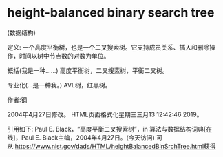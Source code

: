 # height-balanced binary search tree


(数据结构)



定义:
一个高度平衡树，也是一个二叉搜索树。它支持成员关系、插入和删除操作，时间以树中节点数的对数为单位。



概括(我是一种……)
高度平衡树，二叉搜索树，平衡二叉树。



专业化(…是一种我。)
AVL树，红黑树。


作者:钢







2004年4月27日修改。
HTML页面格式化星期三三月13 12:42:46 2019。



引用如下:
Paul E. Black，“高度平衡二叉搜索树”，in
算法与数据结构词典[在线]，Paul E. Black主编，2004年4月27日。(今天访问)
可从:https://www.nist.gov/dads/HTML/heightBalancedBinSrchTree.html获得